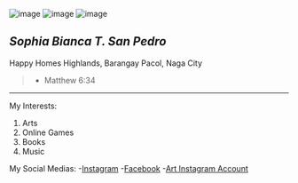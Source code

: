 ![image](https://github.com/user-attachments/assets/7a162013-78e2-4463-a8fe-9f5ca2e8f739)
![image](https://github.com/user-attachments/assets/160941e6-ce1e-4660-98bf-822803aa6bb9)
![image](https://github.com/user-attachments/assets/701a0814-5aeb-45f1-8a1a-4e422b3dd7f6)
## ***Sophia Bianca T. San Pedro***
Happy Homes Highlands, Barangay Pacol, Naga City
>- Matthew 6:34
---
My Interests:
1. Arts
2. Online Games
3. Books
4. Music

My Social Medias:
-[Instagram](https://www.instagram.com/selfsophrait/?hl=en)
-[Facebook](https://www.facebook.com/sophia.sanpedro.52687/?locale=en_GB)
-[Art Instagram Account](https://www.instagram.com/sophportrait_/?hl=en)
